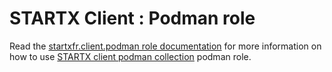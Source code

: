 # STARTX Client : Podman role

Read the [startxfr.client.podman role documentation](https://startx-podman-client.readthedocs.io/en/latest/roles/podman/)
for more information on how to use [STARTX client podman collection](https://galaxy.podman.com/startxfr/sclientxcm) podman role.
